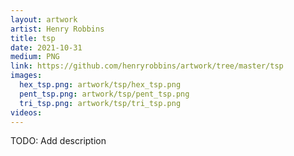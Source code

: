 ```yaml
---
layout: artwork
artist: Henry Robbins
title: tsp
date: 2021-10-31
medium: PNG
link: https://github.com/henryrobbins/artwork/tree/master/tsp
images:
  hex_tsp.png: artwork/tsp/hex_tsp.png
  pent_tsp.png: artwork/tsp/pent_tsp.png
  tri_tsp.png: artwork/tsp/tri_tsp.png
videos:
---
```

TODO: Add description